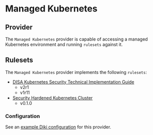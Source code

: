 # Managed Kubernetes

## Provider

The `Managed Kubernetes` provider is capable of accessing a managed Kubernetes environment and running `rulesets` against it.

## Rulesets

The `Managed Kubernetes` provider implements the following `rulesets`:
- [DISA Kubernetes Security Technical Implementation Guide](../rulesets/disa-k8s-stig/ruleset.md)
    - v2r1
    - v1r11
- [Security Hardened Kubernetes Cluster](../rulesets/security-hardened-k8s/ruleset.md)
    - v0.1.0

### Configuration

See an [example Diki configuration](../../example/config/managedk8s.yaml) for this provider.
